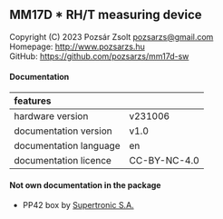 ## MM17D * RH/T measuring device  
Copyright (C) 2023 Pozsár Zsolt <pozsarzs@gmail.com>  
Homepage: <http://www.pozsarzs.hu>  
GitHub: <https://github.com/pozsarzs/mm17d-sw>

#### Documentation
|features               |             |
|:----------------------|-------------|
|hardware version       |v231006      |
|documentation version  |v1.0         |
|documentation language |en           |
|documentation licence  |CC-BY-NC-4.0 |

#### Not own documentation in the package
 - PP42 box by [Supertronic S.A.](https://supertronic.com/)
